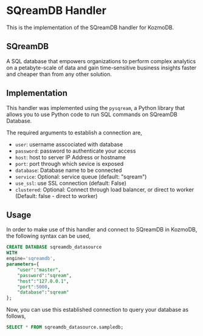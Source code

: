 # SQreamDB Handler

This is the implementation of the  SQreamDB handler for KozmoDB.

##  SQreamDB
A SQL database that empowers organizations to perform complex analytics on a petabyte-scale of data and gain time-sensitive business insights faster and cheaper than from any other solution. 

## Implementation
This handler was implemented using the `pysqream`, a Python library that allows you to use Python code to run SQL commands on SQreamDB Database.

The required arguments to establish a connection are,
* `user`: username asscociated with database
* `password`: password to authenticate your access
* `host`: host to server IP Address or hostname
* `port`: port through which sevice is exposed
* `database`: Database name to be connected
* `service`: Optional: service queue (default: "sqream")
* `use_ssl`: use SSL connection (default: False)
* `clustered`: Optional: Connect through load balancer, or direct to worker (Default: false - direct to worker)


## Usage
In order to make use of this handler and connect to SQreamDB in KozmoDB, the following syntax can be used,
~~~~sql
CREATE DATABASE sqreamdb_datasource
WITH
engine='sqreamdb',
parameters={
    "user":"master",
    "password":"sqream",
    "host":"127.0.0.1",
    "port":5000,
    "database":"sqream"
};
~~~~

Now, you can use this established connection to query your database as follows,
~~~~sql
SELECT * FROM sqreamdb_datasource.sampledb;
~~~~
